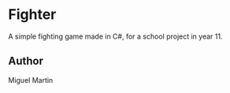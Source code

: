 # Fighter

A simple fighting game made in C#, for a school project in year 11.

## Author

Miguel Martin